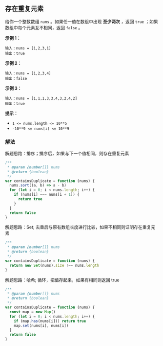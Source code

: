 ## 存在重复元素

给你一个整数数组 `nums` 。如果任一值在数组中出现 **至少两次** ，返回 `true` ；如果数组中每个元素互不相同，返回 `false` 。

**示例 1：**

```
输入：nums = [1,2,3,1]
输出：true
```

**示例 2：**

```
输入：nums = [1,2,3,4]
输出：false
```

**示例 3：**

```
输入：nums = [1,1,1,3,3,4,3,2,4,2]
输出：true
```

**提示：**

- `1 <= nums.length <= 10**5`
- `-10**9 <= nums[i] <= 10**9`

### 解法

解题思路：排序；排序后，如果与下一个值相同，则存在重复元素

```js
/**
 * @param {number[]} nums
 * @return {boolean}
 */
var containsDuplicate = function (nums) {
  nums.sort((a, b) => a - b)
  for (let i = 0; i < nums.length; i++) {
    if (nums[i] === nums[i + 1]) {
      return true
    }
  }
  return false
}
```

解题思路：Set; 去重后与原有数组长度进行比较，如果不相同则证明存在重复元素

```js
/**
 * @param {number[]} nums
 * @return {boolean}
 */
var containsDuplicate = function (nums) {
  return new Set(nums).size !== nums.length
}
```

解题思路：哈希; 循环，把值存起来，如果有相同则返回 true

```js
/**
 * @param {number[]} nums
 * @return {boolean}
 */
var containsDuplicate = function (nums) {
  const map = new Map()
  for (let i = 0; i < nums.length; i++) {
    if (map.has(nums[i])) return true
    map.set(nums[i], nums[i])
  }
  return false
}
```
